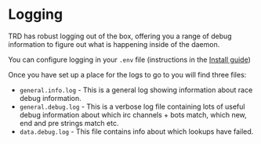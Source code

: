 # Logging 

TRD has robust logging out of the box, offering you a range of debug information
to figure out what is happening inside of the daemon.

You can configure logging in your `.env` file (instructions in the [Install guide](install.md))

Once you have set up a place for the logs to go to you will find three files:
- `general.info.log` - This is a general log showing information about race debug information.
- `general.debug.log` - This is a verbose log file containing lots of useful debug information about which irc channels + bots match, which new, end and pre strings match etc.
- `data.debug.log` - This file contains info about which lookups have failed.
